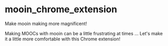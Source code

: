 # mooin_chrome_extension
Make mooin making more magnificent!

Making MOOCs with mooin can be a little frustrating at times ... Let's make it a little more comfortable with this Chrome extension!
